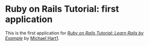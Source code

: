 # Ruby on Rails Tutorial: first application

This is the first application for
[*Ruby on Rails Tutorial: Learn Rails by Example*](http://railstutorial.org/)
by [Michael Hart1](http://michaelhart1.com).